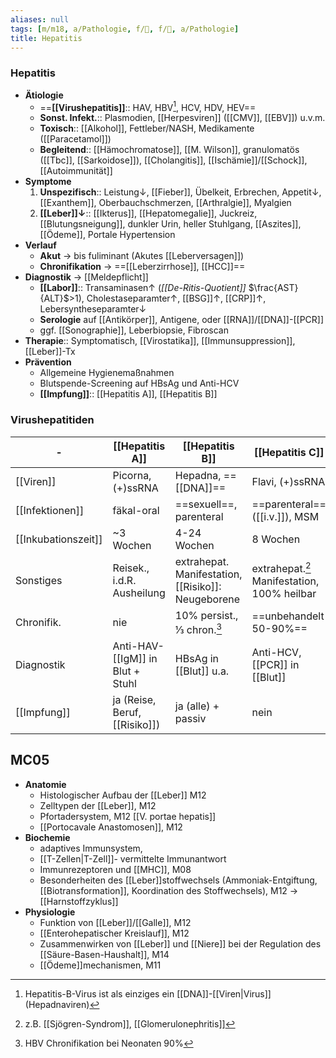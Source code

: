 ```yaml
---
aliases: null
tags: [m/m18, a/Pathologie, f/💩, f/🦠, a/Pathologie]
title: Hepatitis
---
```

### Hepatitis
- **Ätiologie**
	- ==**[[Virushepatitis]]**:: HAV, HBV[^1], HCV, HDV, HEV==
	- **Sonst. Infekt.**:: Plasmodien, [[Herpesviren]] ([[CMV]], [[EBV]]) u.v.m.
	- **Toxisch**:: [[Alkohol]], Fettleber/NASH, Medikamente ([[Paracetamol]])
	- **Begleitend**:: [[Hämochromatose]], [[M. Wilson]], granulomatös ([[Tbc]], [[Sarkoidose]]), [[Cholangitis]], [[Ischämie]]/[[Schock]], [[Autoimmunität]]
- **Symptome**
	1. **Unspezifisch**:: Leistung↓, [[Fieber]], Übelkeit, Erbrechen, Appetit↓, [[Exanthem]], Oberbauchschmerzen, [[Arthralgie]], Myalgien
	2. **[[Leber]]↓**:: [[Ikterus]], [[Hepatomegalie]], Juckreiz, [[Blutungsneigung]], dunkler Urin, heller Stuhlgang, [[Aszites]], [[Ödeme]], Portale Hypertension
- **Verlauf**
	- **Akut** → bis fuliminant (Akutes [[Leberversagen]])
	- **Chronifikation** → ==[[Leberzirrhose]], [[HCC]]==
- **Diagnostik** → [[Meldepflicht]]
	- **[[Labor]]**:: Transaminasen↑ (*[[De-Ritis-Quotient]]* $\frac{AST}{ALT}$>1), Cholestaseparamter↑, [[BSG]]↑, [[CRP]]↑, Lebersyntheseparamter↓
	- **Serologie** auf [[Antikörper]], Antigene, oder [[RNA]]/[[DNA]]-[[PCR]]
	- ggf. [[Sonographie]], Leberbiopsie, Fibroscan
- **Therapie**:: Symptomatisch, [[Virostatika]], [[Immunsuppression]], [[Leber]]-Tx
- **Prävention**
	- Allgemeine Hygienemaßnahmen
	- Blutspende-Screening auf HBsAg und Anti-HCV
	- **[[Impfung]]**:: [[Hepatitis A]], [[Hepatitis B]]


### Virushepatitiden
| -                   | **[[Hepatitis A]]**              | **[[Hepatitis B]]**                            | **[[Hepatitis C]]**                         | **[[Hepatitis D]]**                 | **[[Hepatitis E]]**                      |
| ------------------- | -------------------------------- | ---------------------------------------------- | ------------------------------------------- | ----------------------------------- | ---------------------------------------- |
| [[Viren]]               | Picorna, (+)ssRNA                | Hepadna, ==[[DNA]]==                               | Flavi, (+)ssRNA                             | [[RNA]]-Virusoid                        | Hepe, (+)ssRNA                           |
| [[Infektionen]]       | fäkal-oral                       | ==sexuell==, parenteral                        | ==parenteral== ([[i.v.]]), MSM              | sexuell, parenteral                 | fäkal-oral                               |
| [[Inkubationszeit]] | ~3 Wochen                        | 4-24 Wochen                                    | 8 Wochen                                    | 4-12 Wochen                         | 2-10 Wochen                                         |
| Sonstiges           | Reisek., i.d.R. Ausheilung       | extrahepat. Manifestation, [[Risiko]]: Neugeborene | extrahepat.[^3] Manifestation, 100% heilbar | immer Co-/ Superinfekt. ==mit HBV== | Reisek., Zoonose, ==[[Risiko]]: Schwangere== |
| Chronifik.          | nie                              | 10% persist., ⅓ chron.[^2]                     | ==unbehandelt 50-90%==                      | ja                                  | nur bei Immunsuppr.                      |
| Diagnostik          | Anti-HAV-[[IgM]] in Blut + Stuhl | HBsAg in [[Blut]] u.a.                         | Anti-HCV, [[PCR]] in [[Blut]]               | HDV-Ag, Anti-HDV                    | Anti-HEV in Blut+Stuhl                   |
| [[Impfung]]         | ja (Reise, Beruf, [[Risiko]])        | ja (alle) + passiv                             | nein                                        | indirekt, HB-Impf.                  | nein                                     |

## MC05
- **Anatomie**
	- Histologischer Aufbau der [[Leber]] M12 
	- Zelltypen der [[Leber]], M12 
	- Pfortadersystem, M12  [[V. portae hepatis]]
	- [[Portocavale Anastomosen]], M12
- **Biochemie**
	- adaptives Immunsystem, 
	- [[T-Zellen|T-Zell]]- vermittelte Immunantwort
	- Immunrezeptoren und [[MHC]], M08 
	- Besonderheiten des [[Leber]]stoffwechsels (Ammoniak-Entgiftung, [[Biotransformation]], Koordination des Stoffwechsels), M12 → [[Harnstoffzyklus]]
- **Physiologie**
	- Funktion von [[Leber]]/[[Galle]], M12 
	- [[Enterohepatischer Kreislauf]], M12
	- Zusammenwirken von [[Leber]] und [[Niere]] bei der Regulation des [[Säure-Basen-Haushalt]], M14
	- [[Ödeme]]mechanismen, M11


[^1]: Hepatitis-B-Virus ist als einziges ein [[DNA]]-[[Viren|Virus]] (Hepadnaviren)
[^2]: HBV Chronifikation bei Neonaten 90%
[^3]: z.B. [[Sjögren-Syndrom]], [[Glomerulonephritis]]